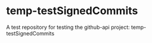 # temp-testSignedCommits
A test repository for testing the github-api project: temp-testSignedCommits
